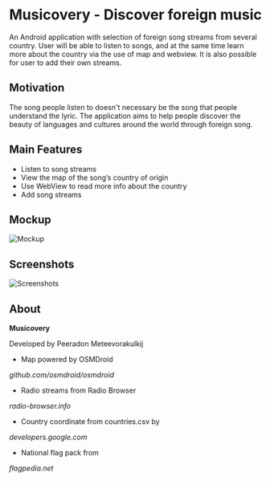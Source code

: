 # Musicovery - Discover foreign music

An Android application with selection of foreign song streams from several country. User will be able to listen to songs, and at the same time learn more about the country via the use of map and webview.
It is also possible for user to add their own streams.

## Motivation

The song people listen to doesn't necessary be the song that people understand the lyric. The application aims to help people discover the beauty of languages and cultures around the world through foreign song.

## Main Features

* Listen to song streams
* View the map of the song’s country of origin
* Use WebView to read more info about the country
* Add song streams

## Mockup

![Mockup](http://i.imgur.com/de6PtMG.png)

## Screenshots

![Screenshots](http://i.imgur.com/MhMRGA0.jpg)

## About

<b>Musicovery</b>

Developed by
Peeradon Meteevorakulkij

* Map powered by OSMDroid

<i>github.com/osmdroid/osmdroid</i>

* Radio streams from Radio Browser

<i>radio-browser.info</i>

* Country coordinate from countries.csv by

<i>developers.google.com</i>

* National flag pack from

<i>flagpedia.net</i>
